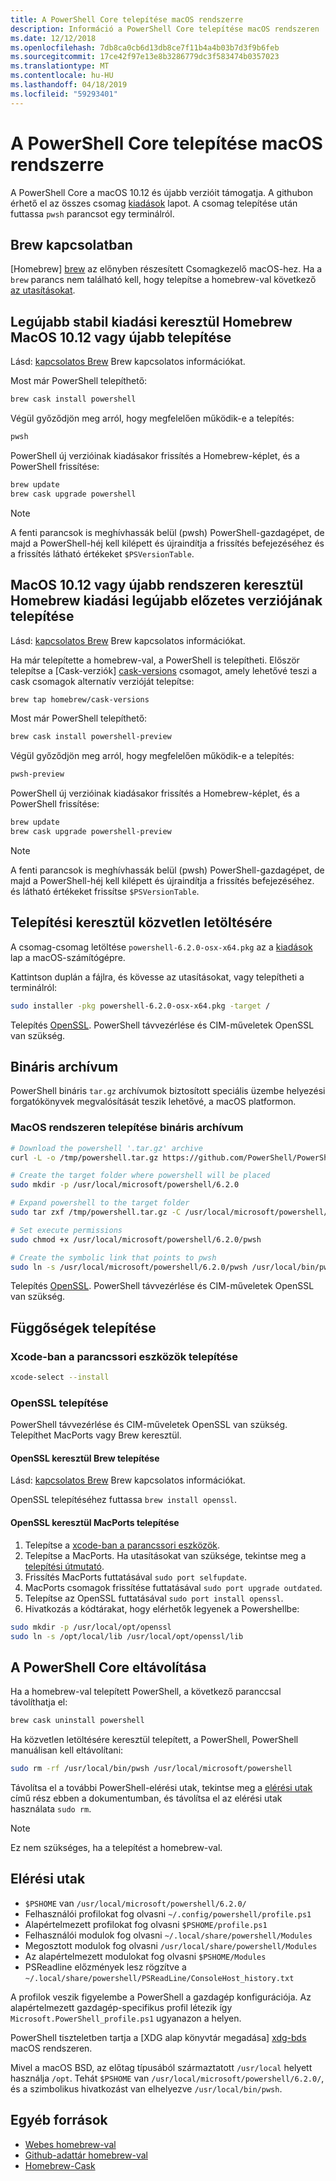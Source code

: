 ```yaml
---
title: A PowerShell Core telepítése macOS rendszerre
description: Információ a PowerShell Core telepítése macOS rendszeren
ms.date: 12/12/2018
ms.openlocfilehash: 7db8ca0cb6d13db8ce7f11b4a4b03b7d3f9b6feb
ms.sourcegitcommit: 17ce42f97e13e8b3286779dc3f583474b0357023
ms.translationtype: MT
ms.contentlocale: hu-HU
ms.lasthandoff: 04/18/2019
ms.locfileid: "59293401"
---
```

# <a name="installing-powershell-core-on-macos"></a>A PowerShell Core telepítése macOS rendszerre

A PowerShell Core a macOS 10.12 és újabb verzióit támogatja.
A githubon érhető el az összes csomag [kiadások][] lapot.
A csomag telepítése után futtassa `pwsh` parancsot egy terminálról.

## <a name="about-brew"></a>Brew kapcsolatban

[Homebrew] [ brew] az előnyben részesített Csomagkezelő macOS-hez.
Ha a `brew` parancs nem található kell, hogy telepítse a homebrew-val következő [az utasításokat][brew].

## <a name="installation-of-latest-stable-release-via-homebrew-on-macos-1012-or-higher"></a>Legújabb stabil kiadási keresztül Homebrew MacOS 10.12 vagy újabb telepítése

Lásd: [kapcsolatos Brew](#about-brew) Brew kapcsolatos információkat.

Most már PowerShell telepíthető:

```sh
brew cask install powershell
```

Végül győződjön meg arról, hogy megfelelően működik-e a telepítés:

```sh
pwsh
```

PowerShell új verzióinak kiadásakor frissítés a Homebrew-képlet, és a PowerShell frissítése:

```sh
brew update
brew cask upgrade powershell
```

> [!NOTE]
> A fenti parancsok is meghívhassák belül (pwsh) PowerShell-gazdagépet, de majd a PowerShell-héj kell kilépett és újraindítja a frissítés befejezéséhez és a frissítés látható értékeket `$PSVersionTable`.

[brew]: http://brew.sh/

## <a name="installation-of-latest-preview-release-via-homebrew-on-macos-1012-or-higher"></a>MacOS 10.12 vagy újabb rendszeren keresztül Homebrew kiadási legújabb előzetes verziójának telepítése

Lásd: [kapcsolatos Brew](#about-brew) Brew kapcsolatos információkat.

Ha már telepítette a homebrew-val, a PowerShell is telepítheti.
Először telepítse a [Cask-verziók] [ cask-versions] csomagot, amely lehetővé teszi a cask csomagok alternatív verzióját telepítse:

```sh
brew tap homebrew/cask-versions
```

Most már PowerShell telepíthető:

```sh
brew cask install powershell-preview
```

Végül győződjön meg arról, hogy megfelelően működik-e a telepítés:

```sh
pwsh-preview
```

PowerShell új verzióinak kiadásakor frissítés a Homebrew-képlet, és a PowerShell frissítése:

```sh
brew update
brew cask upgrade powershell-preview
```

> [!NOTE]
> A fenti parancsok is meghívhassák belül (pwsh) PowerShell-gazdagépet, de majd a PowerShell-héj kell kilépett és újraindítja a frissítés befejezéséhez.
> és látható értékeket frissítse `$PSVersionTable`.

## <a name="installation-via-direct-download"></a>Telepítési keresztül közvetlen letöltésére

A csomag-csomag letöltése `powershell-6.2.0-osx-x64.pkg`
az a [kiadások][] lap a macOS-számítógépre.

Kattintson duplán a fájlra, és kövesse az utasításokat, vagy telepítheti a terminálról:

```sh
sudo installer -pkg powershell-6.2.0-osx-x64.pkg -target /
```

Telepítés [OpenSSL](#install-openssl). PowerShell távvezérlése és CIM-műveletek OpenSSL van szükség.

## <a name="binary-archives"></a>Bináris archívum

PowerShell bináris `tar.gz` archívumok biztosított speciális üzembe helyezési forgatókönyvek megvalósítását teszik lehetővé, a macOS platformon.

### <a name="installing-binary-archives-on-macos"></a>MacOS rendszeren telepítése bináris archívum

```sh
# Download the powershell '.tar.gz' archive
curl -L -o /tmp/powershell.tar.gz https://github.com/PowerShell/PowerShell/releases/download/v6.2.0/powershell-6.2.0-osx-x64.tar.gz

# Create the target folder where powershell will be placed
sudo mkdir -p /usr/local/microsoft/powershell/6.2.0

# Expand powershell to the target folder
sudo tar zxf /tmp/powershell.tar.gz -C /usr/local/microsoft/powershell/6.2.0

# Set execute permissions
sudo chmod +x /usr/local/microsoft/powershell/6.2.0/pwsh

# Create the symbolic link that points to pwsh
sudo ln -s /usr/local/microsoft/powershell/6.2.0/pwsh /usr/local/bin/pwsh
```

Telepítés [OpenSSL](#install-openssl). PowerShell távvezérlése és CIM-műveletek OpenSSL van szükség.

## <a name="installing-dependencies"></a>Függőségek telepítése

### <a name="install-xcode-command-line-tools"></a>Xcode-ban a parancssori eszközök telepítése

```sh
xcode-select --install
```

### <a name="install-openssl"></a>OpenSSL telepítése

PowerShell távvezérlése és CIM-műveletek OpenSSL van szükség. Telepíthet MacPorts vagy Brew keresztül.

#### <a name="install-openssl-via-brew"></a>OpenSSL keresztül Brew telepítése

Lásd: [kapcsolatos Brew](#about-brew) Brew kapcsolatos információkat.

OpenSSL telepítéséhez futtassa `brew install openssl`.

#### <a name="install-openssl-via-macports"></a>OpenSSL keresztül MacPorts telepítése

1. Telepítse a [xcode-ban a parancssori eszközök](#install-xcode-command-line-tools).
1. Telepítse a MacPorts.
   Ha utasításokat van szüksége, tekintse meg a [telepítési útmutató](https://guide.macports.org/chunked/installing.macports.html).
1. Frissítés MacPorts futtatásával `sudo port selfupdate`.
1. MacPorts csomagok frissítése futtatásával `sudo port upgrade outdated`.
1. Telepítse az OpenSSL futtatásával `sudo port install openssl`.
1. Hivatkozás a kódtárakat, hogy elérhetők legyenek a Powershellbe:

```sh
sudo mkdir -p /usr/local/opt/openssl
sudo ln -s /opt/local/lib /usr/local/opt/openssl/lib
```

## <a name="uninstalling-powershell-core"></a>A PowerShell Core eltávolítása

Ha a homebrew-val telepített PowerShell, a következő paranccsal távolíthatja el:

```sh
brew cask uninstall powershell
```

Ha közvetlen letöltésére keresztül telepített, a PowerShell, PowerShell manuálisan kell eltávolítani:

```sh
sudo rm -rf /usr/local/bin/pwsh /usr/local/microsoft/powershell
```

Távolítsa el a további PowerShell-elérési utak, tekintse meg a [elérési utak](#paths) című rész ebben a dokumentumban, és távolítsa el az elérési utak használata `sudo rm`.

> [!NOTE]
> Ez nem szükséges, ha a telepítést a homebrew-val.

## <a name="paths"></a>Elérési utak

* `$PSHOME` van `/usr/local/microsoft/powershell/6.2.0/`
* Felhasználói profilokat fog olvasni `~/.config/powershell/profile.ps1`
* Alapértelmezett profilokat fog olvasni `$PSHOME/profile.ps1`
* Felhasználói modulok fog olvasni `~/.local/share/powershell/Modules`
* Megosztott modulok fog olvasni `/usr/local/share/powershell/Modules`
* Az alapértelmezett modulokat fog olvasni `$PSHOME/Modules`
* PSReadline előzmények lesz rögzítve a `~/.local/share/powershell/PSReadLine/ConsoleHost_history.txt`

A profilok veszik figyelembe a PowerShell a gazdagép konfigurációja.
Az alapértelmezett gazdagép-specifikus profil létezik így `Microsoft.PowerShell_profile.ps1` ugyanazon a helyen.

PowerShell tiszteletben tartja a [XDG alap könyvtár megadása] [ xdg-bds] macOS rendszeren.

Mivel a macOS BSD, az előtag típusából származtatott `/usr/local` helyett használja `/opt`.
Tehát `$PSHOME` van `/usr/local/microsoft/powershell/6.2.0/`, és a szimbolikus hivatkozást van elhelyezve `/usr/local/bin/pwsh`.

## <a name="additional-resources"></a>Egyéb források

* [Webes homebrew-val][brew]
* [Github-adattár homebrew-val][GitHub]
* [Homebrew-Cask][cask]

[brew]: http://brew.sh/
[Cask]: https://github.com/Homebrew/homebrew-cask
[cask-versions]: https://github.com/Homebrew/homebrew-cask-versions
[GitHub]: https://github.com/Homebrew
[Kiadások]: https://github.com/PowerShell/PowerShell/releases/latest
[xdg-bds]: https://specifications.freedesktop.org/basedir-spec/basedir-spec-latest.html
